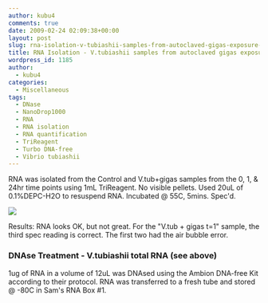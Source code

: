 ```yaml
---
author: kubu4
comments: true
date: 2009-02-24 02:09:38+00:00
layout: post
slug: rna-isolation-v-tubiashii-samples-from-autoclaved-gigas-exposure-from-20081218
title: RNA Isolation - V.tubiashii samples from autoclaved gigas exposure (from 20081218)
wordpress_id: 1185
author:
  - kubu4
categories:
  - Miscellaneous
tags:
  - DNase
  - NanoDrop1000
  - RNA
  - RNA isolation
  - RNA quantification
  - TriReagent
  - Turbo DNA-free
  - Vibrio tubiashii
---
```


RNA was isolated from the Control and V.tub+gigas samples from the 0, 1, & 24hr time points using 1mL TriReagent. No visible pellets. Used 20uL of 0.1%DEPC-H2O to resuspend RNA. Incubated @ 55C, 5mins. Spec'd.

![](https://eagle.fish.washington.edu/Arabidopsis/RNA%20Spec%20Readings/20090223%20RNA%20SJW.jpg)

Results: RNA looks OK, but not great. For the "V.tub + gigas t=1" sample, the third spec reading is correct. The first two had the air bubble error.





### DNAse Treatment - V.tubiashii total RNA (see above)



1ug of RNA in a volume of 12uL was DNAsed using the Ambion DNA-free Kit according to their protocol. RNA was transferred to a fresh tube and stored @ -80C in Sam's RNA Box #1.
